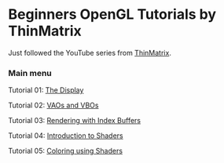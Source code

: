 # Beginners OpenGL Tutorials by ThinMatrix

Just followed the YouTube series from [ThinMatrix](https://www.youtube.com/playlist?list=PLRIWtICgwaX0u7Rf9zkZhLoLuZVfUksDP).

### Main menu

Tutorial 01: [The Display](https://github.com/elitebox/OpenGLTutorial/tree/main/tutorial-01-the-display)

Tutorial 02: [VAOs and VBOs](https://github.com/elitebox/OpenGLTutorial/tree/main/tutorial-02-vaos-and-vbos)

Tutorial 03: [Rendering with Index Buffers](https://github.com/elitebox/OpenGLTutorial/tree/main/tutorial-03-rendering-with-index-buffers)

Tutorial 04: [Introduction to Shaders](https://github.com/elitebox/OpenGLTutorial/tree/main/tutorial-04-introduction-to-shaders)

Tutorial 05: [Coloring using Shaders](https://github.com/elitebox/OpenGLTutorial/tree/main/tutorial-05-coloring-using-shaders)
